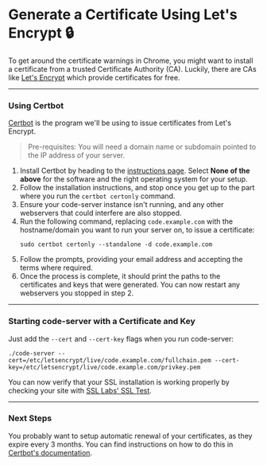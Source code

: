 # Generate a Certificate Using Let's Encrypt 🔒

To get around the certificate warnings in Chrome, you might want to install a
certificate from a trusted Certificate Authority (CA). Luckily, there are CAs
like [Let's Encrypt](lets-encrypt) which provide certificates for free.

[lets-encrypt]: https://letsencrypt.org/

---

### Using Certbot

[Certbot](certbot) is the program we'll be using to issue certificates from
Let's Encrypt.

> Pre-requisites: You will need a domain name or subdomain pointed to the IP
> address of your server.

1. Install Certbot by heading to the [instructions page](certbot-instructions).
   Select **None of the above** for the software and the right operating system
   for your setup.
2. Follow the installation instructions, and stop once you get up to the part
   where you run the `certbot certonly` command.
3. Ensure your code-server instance isn't running, and any other webservers that
   could interfere are also stopped.
4. Run the following command, replacing `code.example.com` with the
   hostname/domain you want to run your server on, to issue a certificate:
   ```
   sudo certbot certonly --standalone -d code.example.com
   ```
5. Follow the prompts, providing your email address and accepting the terms
   where required.
6. Once the process is complete, it should print the paths to the certificates
   and keys that were generated. You can now restart any webservers you stopped
   in step 2.

[certbot]: https://certbot.eff.org/
[certbot-instructions]: https://certbot.eff.org/instructions

---

### Starting code-server with a Certificate and Key

Just add the `--cert` and `--cert-key` flags when you run code-server:

```shell
./code-server --cert=/etc/letsencrypt/live/code.example.com/fullchain.pem --cert-key=/etc/letsencrypt/live/code.example.com/privkey.pem
```

You can now verify that your SSL installation is working properly by checking
your site with [SSL Labs' SSL Test](ssl-labs-test).

[ssl-labs-test]: https://www.ssllabs.com/ssltest/

---

### Next Steps

You probably want to setup automatic renewal of your certificates, as they
expire every 3 months. You can find instructions on how to do this in
[Certbot's documentation](certbot-renew-docs).

[certbot-renew-docs]: https://certbot.eff.org/docs/using.html?highlight=hooks#renewing-certificates
